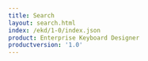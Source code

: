 ```yaml
---
title: Search
layout: search.html
index: /ekd/1-0/index.json
product: Enterprise Keyboard Designer
productversion: '1.0'
---
```




